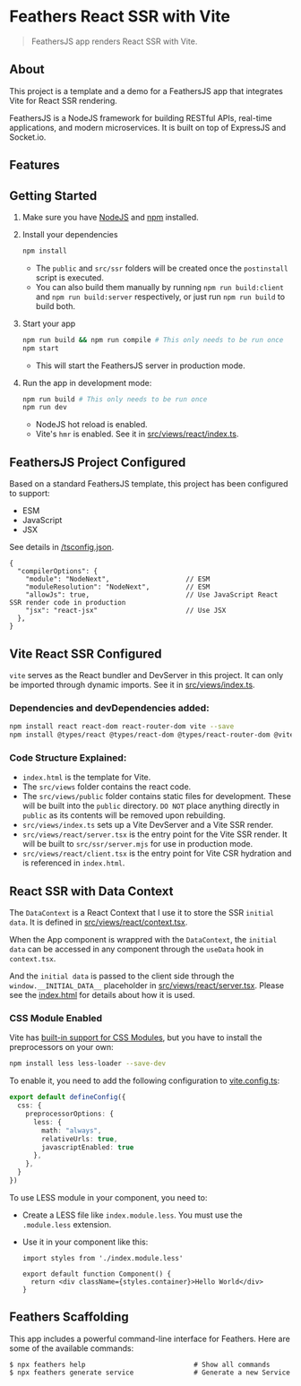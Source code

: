 # Feathers React SSR with Vite

> FeathersJS app renders React SSR with Vite.

## About

This project is a template and a demo for a FeathersJS app that integrates Vite for React SSR rendering.

FeathersJS is a NodeJS framework for building RESTful APIs, real-time applications, and modern microservices. It is built on top of ExpressJS and Socket.io.

## Features

## Getting Started

1. Make sure you have [NodeJS](https://nodejs.org/) and [npm](https://www.npmjs.com/) installed.
2. Install your dependencies

    ```bash
    npm install
    ```
    - The `public` and `src/ssr` folders will be created once the `postinstall` script is executed.
    - You can also build them manually by running `npm run build:client` and `npm run build:server` respectively, or just run `npm run build` to build both.

3. Start your app

    ```bash
    npm run build && npm run compile # This only needs to be run once
    npm start
    ```
    - This will start the FeathersJS server in production mode.

4. Run the app in development mode:
   
    ```bash
    npm run build # This only needs to be run once
    npm run dev
    ```
    - NodeJS hot reload is enabled.
    - Vite's `hmr` is enabled. See it in [src/views/react/index.ts](/src/views/react/index.ts).

## FeathersJS Project Configured

Based on a standard FeathersJS template, this project has been configured to support: 
- ESM
- JavaScript
- JSX

See details in [/tsconfig.json](/tsconfig.json).

```json5
{
  "compilerOptions": {
    "module": "NodeNext",                   // ESM
    "moduleResolution": "NodeNext",         // ESM
    "allowJs": true,                        // Use JavaScript React SSR render code in production
    "jsx": "react-jsx"                      // Use JSX
  },
}
```

## Vite React SSR Configured

`vite` serves as the React bundler and DevServer in this project. It can only be imported through dynamic imports. See it in [src/views/index.ts](/src/views/index.ts).

### Dependencies and devDependencies added:
    
```bash
npm install react react-dom react-router-dom vite --save
npm install @types/react @types/react-dom @types/react-router-dom @vitejs/plugin-react --save-dev
```

### Code Structure Explained:

- `index.html` is the template for Vite.
- The `src/views` folder contains the react code.
- The `src/views/public` folder contains static files for development. These will be built into the `public` directory. `DO NOT` place anything directly in `public` as its contents will be removed upon rebuilding.
- `src/views/index.ts` sets up a Vite DevServer and a Vite SSR render.
- `src/views/react/server.tsx` is the entry point for the Vite SSR render. It will be built to `src/ssr/server.mjs` for use in production mode.
- `src/views/react/client.tsx` is the entry point for Vite CSR hydration and is referenced in `index.html`.

## React SSR with Data Context

The `DataContext` is a React Context that I use it to store the SSR `initial data`. It is defined in [src/views/react/context.tsx](/src/views/react/context.tsx).

When the App component is wrappred with the `DataContext`, the `initial data` can be accessed in any component through the `useData` hook in `context.tsx`.

And the `initial data` is passed to the client side through the `window.__INITIAL_DATA__` placeholder in [src/views/react/server.tsx](/src/views/react/server.tsx). Please see the [index.html](/index.html) for details about how it is used.

### CSS Module Enabled

Vite has [built-in support for CSS Modules](https://vitejs.dev/guide/features.html#css-modules), but you have to install the preprocessors on your own:

```bash
npm install less less-loader --save-dev
```

To enable it, you need to add the following configuration to [vite.config.ts](/vite.config.ts):

```ts
export default defineConfig({
  css: {
    preprocessorOptions: {
      less: {
        math: "always",
        relativeUrls: true,
        javascriptEnabled: true
      },
    },
  }
})
```

To use LESS module in your component, you need to:

- Create a LESS file like `index.module.less`. You must use the `.module.less` extension.

- Use it in your component like this:

    ```tsx
    import styles from './index.module.less'

    export default function Component() {
      return <div className={styles.container}>Hello World</div>
    }
    ```

## Feathers Scaffolding

This app includes a powerful command-line interface for Feathers. Here are some of the available commands:

```
$ npx feathers help                           # Show all commands
$ npx feathers generate service               # Generate a new Service
```